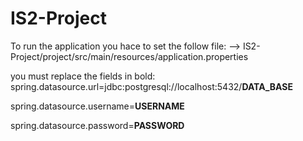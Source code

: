# IS2-Project

To run the application you hace to set the follow file:
--> IS2-Project/project/src/main/resources/application.properties

you must replace the fields in bold:
spring.datasource.url=jdbc:postgresql://localhost:5432/**DATA_BASE**

spring.datasource.username=**USERNAME**

spring.datasource.password=**PASSWORD**

